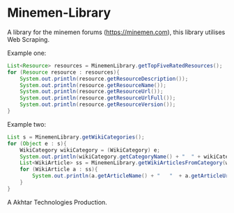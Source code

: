 # Minemen-Library
A library for the minemen forums (https://minemen.com), this library utilises Web Scraping.

Example one:
```java
List<Resource> resources = MinemenLibrary.getTopFiveRatedResources();
for (Resource resource : resources){
    System.out.println(resource.getResourceDescription());
    System.out.println(resource.getResourceName());
    System.out.println(resource.getResourceUrl());
    System.out.println(resource.getResourceUrlFull());
    System.out.println(resource.getResourceVersion());
}
```

Example two:
```java
List s = MinemenLibrary.getWikiCategories();
for (Object e : s){
    WikiCategory wikiCategory = (WikiCategory) e;
    System.out.println(wikiCategory.getCategoryName() + "  " + wikiCategory.getCategoryUrlFull());
    List<WikiArticle> ss = MinemenLibrary.getWikiArticlesFromCategory(wikiCategory);
    for (WikiArticle a : ss){
        System.out.println(a.getArticleName() + "   "  + a.getArticleUrlFull());
    }
}
```

A Akhtar Technologies Production.

